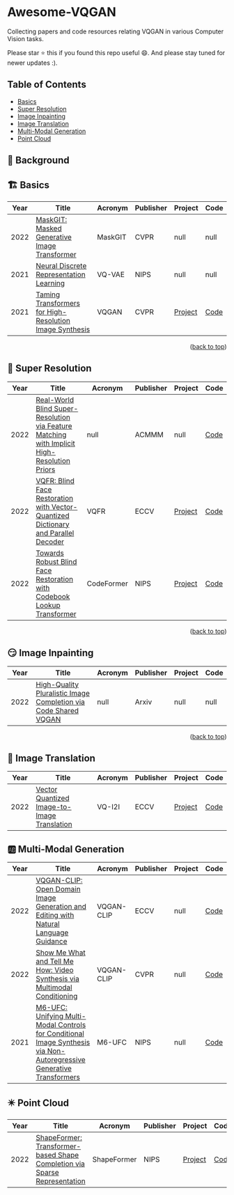 # Awesome-VQGAN
Collecting papers and code resources relating VQGAN in various Computer Vision tasks.

Please star :star: this if you found this repo useful :smile:. And please stay tuned for newer updates :).

## Table of Contents
- [Basics](#basics)
- [Super Resolution](#super-resolution)
- [Image Inpainting](#image-inpainting)
- [Image Translation](#image-translation)
- [Multi-Modal Generation](#multi-modal-generation)
- [Point Cloud](#point-cloud)

## :book: Background

## :building_construction: Basics
|Year|Title|Acronym|Publisher|Project|Code
|---|---|---|---|---|---|
|2022|[MaskGIT: Masked Generative Image Transformer](https://arxiv.org/abs/2202.04200v1)|MaskGIT|CVPR|null|null|
|2021|[Neural Discrete Representation Learning](https://proceedings.neurips.cc/paper/2017/hash/7a98af17e63a0ac09ce2e96d03992fbc-Abstract.html)|VQ-VAE|NIPS|null|null|
|2021|[Taming Transformers for High-Resolution Image Synthesis](http://arxiv.org/abs/2012.09841)|VQGAN|CVPR|[Project](https://compvis.github.io/taming-transformers/) | [Code](https://github.com/CompVis/taming-transformers)|

<p align=right>(<a href=#Table-of-Contents>back to top</a>)</p>


## :clown_face: Super Resolution
|Year|Title|Acronym|Publisher|Project|Code
|---|---|---|---|---|---|
|2022|[Real-World Blind Super-Resolution via Feature Matching with Implicit High-Resolution Priors](http://arxiv.org/abs/2202.13142)|null|ACMMM|null|[Code](https://github.com/chaofengc/FeMaSR)|
|2022|[VQFR: Blind Face Restoration with Vector-Quantized Dictionary and Parallel Decoder](http://arxiv.org/abs/2205.06803)|VQFR|ECCV|[Project](https://ycgu.site/projects/vqfr) | [Code](https://github.com/TencentARC/VQFR)|
|2022|[Towards Robust Blind Face Restoration with Codebook Lookup Transformer](http://arxiv.org/abs/2206.11253)|CodeFormer|NIPS|[Project](https://shangchenzhou.com/projects/CodeFormer) | [Code](https://github.com/sczhou/CodeFormer)|

<p align=right>(<a href=#Table-of-Contents>back to top</a>)</p>


## :smirk: Image Inpainting 
|Year|Title|Acronym|Publisher|Project|Code
|---|---|---|---|---|---|
|2022|[High-Quality Pluralistic Image Completion via Code Shared VQGAN](http://arxiv.org/abs/2204.01931)|null|Arxiv|null|null|

<p align=right>(<a href=#Table-of-Contents>back to top</a>)</p>


## :twisted_rightwards_arrows: Image Translation 
|Year|Title|Acronym|Publisher|Project|Code
|---|---|---|---|---|---|
|2022|[Vector Quantized Image-to-Image Translation](http://arxiv.org/abs/2207.13286)|VQ-I2I|ECCV|[Project](https://cyj407.github.io/VQ-I2I/) | [Code](https://github.com/cyj407/VQ-I2I)|


## :ab: Multi-Modal Generation 
|Year|Title|Acronym|Publisher|Project|Code
|---|---|---|---|---|---|
|2022|[VQGAN-CLIP: Open Domain Image Generation and Editing with Natural Language Guidance](http://arxiv.org/abs/2204.08583)|VQGAN-CLIP|ECCV|null | [Code](https://github.com/EleutherAI/vqgan-clip)|
|2022|[Show Me What and Tell Me How: Video Synthesis via Multimodal Conditioning](http://arxiv.org/abs/2203.02573)|VQGAN-CLIP|CVPR|null | [Code](https://github.com/snap-research/MMVID)|
|2021|[M6-UFC: Unifying Multi-Modal Controls for Conditional Image Synthesis via Non-Autoregressive Generative Transformers](https://arxiv.org/abs/2105.14211v4)|M6-UFC|NIPS|null | [Code](https://github.com/snap-research/MMVID)|


## :eight_pointed_black_star: Point Cloud 
|Year|Title|Acronym|Publisher|Project|Code
|---|---|---|---|---|---|
|2022|[ShapeFormer: Transformer-based Shape Completion via Sparse Representation](http://arxiv.org/abs/2201.10326)|ShapeFormer|NIPS|[Project](https://shapeformer.github.io/) | [Code](https://github.com/qheldiv/shapeformer)|